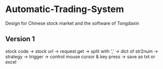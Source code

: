 # Automatic-Trading-System
Design for Chinese stock market and the software of Tongdaxin

## Version 1
stock code -> stock url -> request.get -> split with ',' -> dict of str2num -> strategy -> trigger -> control mouse cursor & key press -> save as txt or excel

